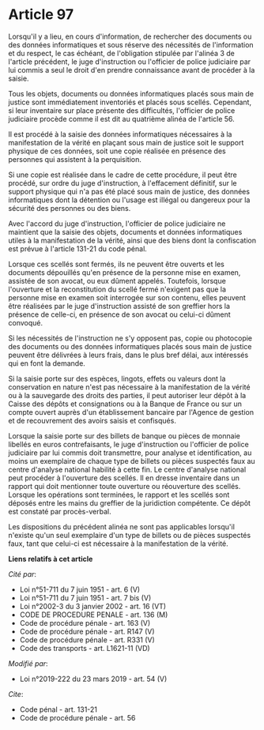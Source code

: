 # Article 97

Lorsqu'il y a lieu, en cours d'information, de rechercher des documents ou des données informatiques et sous réserve des
nécessités de l'information et du respect, le cas échéant, de l'obligation stipulée par l'alinéa 3 de l'article précédent, le
juge d'instruction ou l'officier de police judiciaire par lui commis a seul le droit d'en prendre connaissance avant de
procéder à la saisie.

Tous les objets, documents ou données informatiques placés sous main de justice sont immédiatement inventoriés et placés sous
scellés. Cependant, si leur inventaire sur place présente des difficultés, l'officier de police judiciaire procède comme il
est dit au quatrième alinéa de l'article 56.

Il est procédé à la saisie des données informatiques nécessaires à la manifestation de la vérité en plaçant sous main de
justice soit le support physique de ces données, soit une copie réalisée en présence des personnes qui assistent à la
perquisition.

Si une copie est réalisée dans le cadre de cette procédure, il peut être procédé, sur ordre du juge d'instruction, à
l'effacement définitif, sur le support physique qui n'a pas été placé sous main de justice, des données informatiques dont la
détention ou l'usage est illégal ou dangereux pour la sécurité des personnes ou des biens.

Avec l'accord du juge d'instruction, l'officier de police judiciaire ne maintient que la saisie des objets, documents et
données informatiques utiles à la manifestation de la vérité, ainsi que des biens dont la confiscation est prévue à l'article
131-21 du code pénal.

Lorsque ces scellés sont fermés, ils ne peuvent être ouverts et les documents dépouillés qu'en présence de la personne mise
en examen, assistée de son avocat, ou eux dûment appelés. Toutefois, lorsque l'ouverture et la reconstitution du scellé fermé
n'exigent pas que la personne mise en examen soit interrogée sur son contenu, elles peuvent être réalisées par le juge
d'instruction assisté de son greffier hors la présence de celle-ci, en présence de son avocat ou celui-ci dûment convoqué.

Si les nécessités de l'instruction ne s'y opposent pas, copie ou photocopie des documents ou des données informatiques placés
sous main de justice peuvent être délivrées à leurs frais, dans le plus bref délai, aux intéressés qui en font la demande.

Si la saisie porte sur des espèces, lingots, effets ou valeurs dont la conservation en nature n'est pas nécessaire à la
manifestation de la vérité ou à la sauvegarde des droits des parties, il peut autoriser leur dépôt à la Caisse des dépôts et
consignations ou à la Banque de France ou sur un compte ouvert auprès d'un établissement bancaire par l'Agence de gestion et
de recouvrement des avoirs saisis et confisqués.

Lorsque la saisie porte sur des billets de banque ou pièces de monnaie libellés en euros contrefaisants, le juge
d'instruction ou l'officier de police judiciaire par lui commis doit transmettre, pour analyse et identification, au moins un
exemplaire de chaque type de billets ou pièces suspectés faux au centre d'analyse national habilité à cette fin. Le centre
d'analyse national peut procéder à l'ouverture des scellés. Il en dresse inventaire dans un rapport qui doit mentionner toute
ouverture ou réouverture des scellés. Lorsque les opérations sont terminées, le rapport et les scellés sont déposés entre les
mains du greffier de la juridiction compétente. Ce dépôt est constaté par procès-verbal.

Les dispositions du précédent alinéa ne sont pas applicables lorsqu'il n'existe qu'un seul exemplaire d'un type de billets ou
de pièces suspectés faux, tant que celui-ci est nécessaire à la manifestation de la vérité.

**Liens relatifs à cet article**

_Cité par_:

  - Loi n°51-711 du 7 juin 1951 - art. 6 (V)
  - Loi n°51-711 du 7 juin 1951 - art. 7 bis (V)
  - Loi n°2002-3 du 3 janvier 2002 - art. 16 (VT)
  - CODE DE PROCEDURE PENALE - art. 136 (M)
  - Code de procédure pénale - art. 163 (V)
  - Code de procédure pénale - art. R147 (V)
  - Code de procédure pénale - art. R331 (V)
  - Code des transports - art. L1621-11 (VD)

_Modifié par_:

  - Loi n°2019-222 du 23 mars 2019 - art. 54 (V)

_Cite_:

  - Code pénal - art. 131-21
  - Code de procédure pénale - art. 56
